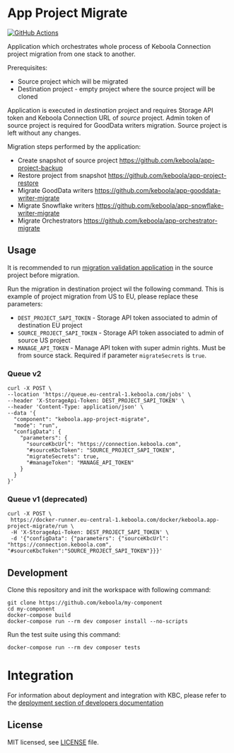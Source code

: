 # App Project Migrate

[![GitHub Actions](https://github.com/keboola/app-project-migrate/actions/workflows/push.yml/badge.svg)](https://github.com/keboola/app-project-migrate/actions/workflows/push.yml)

Application which orchestrates whole process of Keboola Connection project migration from one stack to another.

Prerequisites:
 - Source project which will be migrated
 - Destination project - empty project where the source project will be cloned
 
Application is executed in *destination* project and requires Storage API token and Keboola Connection URL of *source* project.
Admin token of source project is required for GoodData writers migration.
Source project is left without any changes.

Migration steps performed by the application:

- Create snapshot of source project https://github.com/keboola/app-project-backup
- Restore project from snapshot https://github.com/keboola/app-project-restore
- Migrate GoodData writers https://github.com/keboola/app-gooddata-writer-migrate
- Migrate Snowflake writers https://github.com/keboola/app-snowflake-writer-migrate
- Migrate Orchestrators https://github.com/keboola/app-orchestrator-migrate


## Usage

It is recommended to run [migration validation application](https://github.com/keboola/app-project-migrate-validation) in the source project before migration.

Run the migration in destination project wil the following command.
This is example of project migration from US to EU, please replace these parameters:

- `DEST_PROJECT_SAPI_TOKEN` - Storage API token associated to admin of destination EU project
- `SOURCE_PROJECT_SAPI_TOKEN` - Storage API token associated to admin of source US project
- `MANAGE_API_TOKEN` - Manage API token with super admin rights. Must be from source stack.
  Required if parameter `migrateSecrets` is `true`.

### Queue v2

```shell
curl -X POST \
--location 'https://queue.eu-central-1.keboola.com/jobs' \
--header 'X-StorageApi-Token: DEST_PROJECT_SAPI_TOKEN' \
--header 'Content-Type: application/json' \
--data '{
  "component": "keboola.app-project-migrate",
  "mode": "run",
  "configData": {
    "parameters": {
      "sourceKbcUrl": "https://connection.keboola.com",
      "#sourceKbcToken": "SOURCE_PROJECT_SAPI_TOKEN",
      "migrateSecrets": true,
      "#manageToken": "MANAGE_API_TOKEN"
    }
  }
}'
```

### Queue v1 (deprecated)

```shell
curl -X POST \
 https://docker-runner.eu-central-1.keboola.com/docker/keboola.app-project-migrate/run \
 -H 'X-StorageApi-Token: DEST_PROJECT_SAPI_TOKEN' \
 -d '{"configData": {"parameters": {"sourceKbcUrl": "https://connection.keboola.com", "#sourceKbcToken":"SOURCE_PROJECT_SAPI_TOKEN"}}}'
```

## Development
 
Clone this repository and init the workspace with following command:

```shell
git clone https://github.com/keboola/my-component
cd my-component
docker-compose build
docker-compose run --rm dev composer install --no-scripts
```

Run the test suite using this command:

```shell
docker-compose run --rm dev composer tests
```
 
# Integration

For information about deployment and integration with KBC, please refer to the [deployment section of developers documentation](https://developers.keboola.com/extend/component/deployment/) 

## License

MIT licensed, see [LICENSE](./LICENSE) file.
